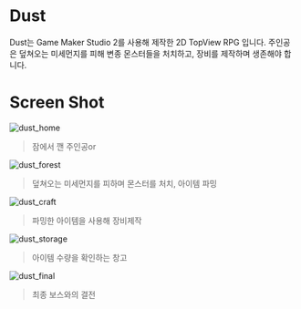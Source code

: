 # Dust
Dust는 Game Maker Studio 2를 사용해 제작한 2D TopView RPG 입니다. 주인공은 덮쳐오는 미세먼지를 피해 변종 몬스터들을 처치하고, 장비를 제작하며 생존해야 합니다.

# Screen Shot
![dust_home](https://user-images.githubusercontent.com/40337311/72957558-5d489900-3de7-11ea-94d6-463531b1e89a.png)
> 잠에서 깬 주인공or

![dust_forest](https://user-images.githubusercontent.com/40337311/72957581-6d607880-3de7-11ea-823c-36b9b66a1070.png)
> 덮쳐오는 미세먼지를 피하며 몬스터를 처치, 아이템 파밍

![dust_craft](https://user-images.githubusercontent.com/40337311/72957582-6d607880-3de7-11ea-9cc8-8a2803ca48bb.png)
> 파밍한 아이템을 사용해 장비제작

![dust_storage](https://user-images.githubusercontent.com/40337311/72957579-6d607880-3de7-11ea-8773-f4ec12996782.png)
> 아이템 수량을 확인하는 창고

![dust_final](https://user-images.githubusercontent.com/40337311/72957583-6d607880-3de7-11ea-8321-32ade76ba25f.png)
> 최종 보스와의 결전